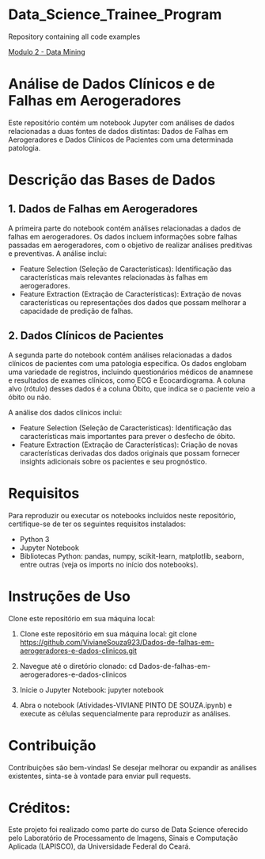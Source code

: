 # Data_Science_Trainee_Program
Repository containing all code examples

[Modulo 2 - Data Mining](Module_2/)

# Análise de Dados Clínicos e de Falhas em Aerogeradores
Este repositório contém um notebook Jupyter com análises de dados relacionadas a duas fontes de dados distintas: Dados de Falhas em Aerogeradores e Dados Clínicos de Pacientes com uma determinada patologia.

# Descrição das Bases de Dados
## 1. Dados de Falhas em Aerogeradores
A primeira parte do notebook contém análises relacionadas a dados de falhas em aerogeradores. Os dados incluem informações sobre falhas passadas em aerogeradores, com o objetivo de realizar análises preditivas e preventivas. A análise inclui:

- Feature Selection (Seleção de Características): Identificação das características mais relevantes relacionadas às falhas em aerogeradores.
- Feature Extraction (Extração de Características): Extração de novas características ou representações dos dados que possam melhorar a capacidade de predição de falhas.

## 2. Dados Clínicos de Pacientes
A segunda parte do notebook contém análises relacionadas a dados clínicos de pacientes com uma patologia específica. Os dados englobam uma variedade de registros, incluindo questionários médicos de anamnese e resultados de exames clínicos, como ECG e Ecocardiograma. A coluna alvo (rótulo) desses dados é a coluna Óbito, que indica se o paciente veio a óbito ou não.

A análise dos dados clínicos inclui:

- Feature Selection (Seleção de Características): Identificação das características mais importantes para prever o desfecho de óbito.
- Feature Extraction (Extração de Características): Criação de novas características derivadas dos dados originais que possam fornecer insights adicionais sobre os pacientes e seu prognóstico.

# Requisitos
Para reproduzir ou executar os notebooks incluídos neste repositório, certifique-se de ter os seguintes requisitos instalados:

- Python 3
- Jupyter Notebook
- Bibliotecas Python: pandas, numpy, scikit-learn, matplotlib, seaborn, entre outras (veja os imports no início dos notebooks).

# Instruções de Uso
Clone este repositório em sua máquina local:

1. Clone este repositório em sua máquina local:
    git clone https://github.com/VivianeSouza923/Dados-de-falhas-em-aerogeradores-e-dados-clinicos.git

2. Navegue até o diretório clonado:
   cd Dados-de-falhas-em-aerogeradores-e-dados-clinicos
   
4. Inicie o Jupyter Notebook:
   jupyter notebook

5. Abra o notebook (Atividades-VIVIANE PINTO DE SOUZA.ipynb) e execute as células sequencialmente para reproduzir as análises.

# Contribuição
Contribuições são bem-vindas! Se desejar melhorar ou expandir as análises existentes, sinta-se à vontade para enviar pull requests.

# Créditos:

Este projeto foi realizado como parte do curso de Data Science oferecido pelo Laboratório de Processamento de Imagens, Sinais e Computação Aplicada (LAPISCO), da Universidade Federal do Ceará.





